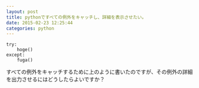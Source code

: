 ```yaml
---
layout: post
title: pythonですべての例外をキャッチし、詳細を表示させたい。
date: 2015-02-23 12:25:44
categories: python
---
```

```
try:
    hoge()
except:
    fuga()
```

<p>すべての例外をキャッチするために上のように書いたのですが、その例外の詳細を出力させるにはどうしたらよいですか？</p>
